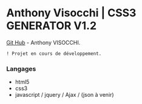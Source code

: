 # Anthony Visocchi | CSS3 GENERATOR V1.2
[Git Hub](https://github.com/anthoviso) - Anthony VISOCCHI.

```
! Projet en cours de développement.
```

### Langages

* html5
* css3
* javascript / jquery / Ajax / (json à venir)
